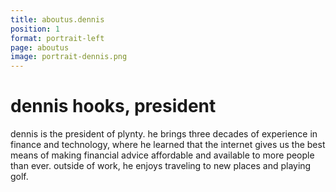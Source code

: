 ```yaml
---
title: aboutus.dennis
position: 1
format: portrait-left
page: aboutus
image: portrait-dennis.png
---
```


# dennis hooks, president
dennis is the president of plynty. he brings three decades of experience in finance and technology, where he learned that the internet gives us the best means of making financial advice affordable and available to more people than ever. outside of work, he enjoys traveling to new places and playing golf. 